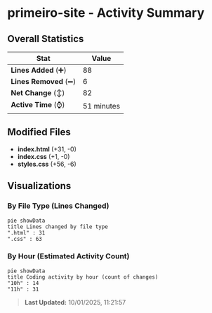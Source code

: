 # primeiro-site - Activity Summary 

## Overall Statistics

| Stat                   | Value                                                             |
| ---------------------- | ----------------------------------------------------------------- |
| **Lines Added** (➕)   | 88                                          |
| **Lines Removed** (➖) | 6                                        |
| **Net Change** (↕)    | 82                |
| **Active Time** (⌚)   | 51 minutes |


## Modified Files
- **index.html** (+31, -0)
- **index.css** (+1, -0)
- **styles.css** (+56, -6)

## Visualizations

### By File Type (Lines Changed)

```mermaid
pie showData
title Lines changed by file type
".html" : 31
".css" : 63
```

### By Hour (Estimated Activity Count)

```mermaid
pie showData
title Coding activity by hour (count of changes)
"10h" : 14
"11h" : 31
```


> **Last Updated:** 10/01/2025, 11:21:57